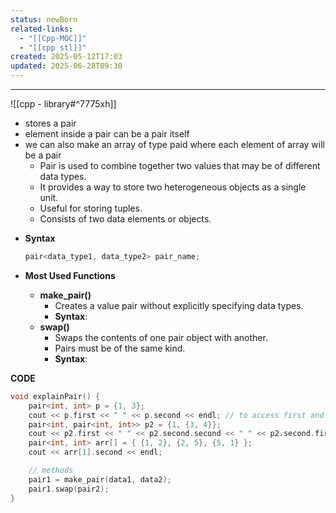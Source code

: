 ```yaml
---
status: newBorn
related-links:
  - "[[Cpp-MOC]]"
  - "[[cpp stl]]"
created: 2025-05-12T17:03
updated: 2025-06-28T09:30
---
```

---
![[cpp - library#^7775xh]]
- stores a pair
- element inside a pair can be a pair itself
- we can also make an array of type paid where each element of array will be a pair
  * Pair is used to combine together two values that may be of different data types.
  * It provides a way to store two heterogeneous objects as a single unit.
  * Useful for storing tuples.
  * Consists of two data elements or objects.

* **Syntax**
  ```cpp
  pair<data_type1, data_type2> pair_name;
  ```

* **Most Used Functions**
  * **make\_pair()**
    * Creates a value pair without explicitly specifying data types.
    * **Syntax**:
  * **swap()**
    * Swaps the contents of one pair object with another.
    * Pairs must be of the same kind.
    * **Syntax**:

**CODE**

```cpp
void explainPair() {
    pair<int, int> p = {1, 3};
    cout << p.first << " " << p.second << endl; // to access first and second elements
    pair<int, pair<int, int>> p2 = {1, {3, 4}};
    cout << p2.first << " " << p2.second.second << " " << p2.second.first << endl;
    pair<int, int> arr[] = { {1, 2}, {2, 5}, {5, 1} };
    cout << arr[1].second << endl;

	// methods
	pair1 = make_pair(data1, data2);
	pair1.swap(pair2);
}
```


